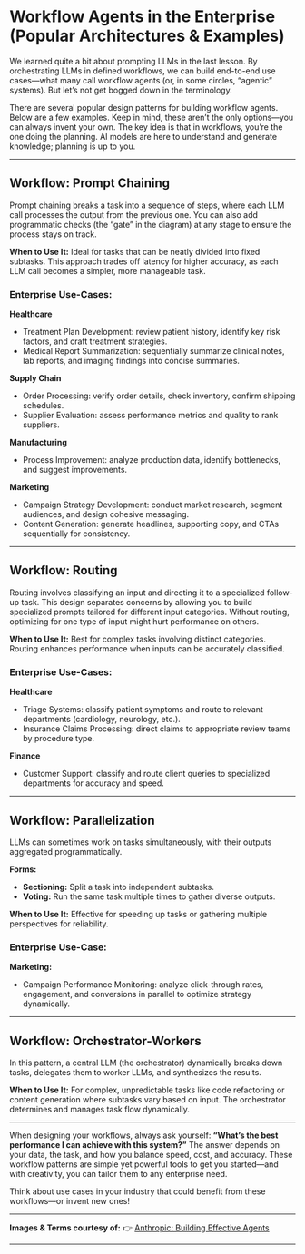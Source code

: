 # Workflow Agents in the Enterprise (Popular Architectures & Examples)

We learned quite a bit about prompting LLMs in the last lesson. By orchestrating LLMs in defined workflows, we can build end-to-end use cases—what many call workflow agents (or, in some circles, “agentic” systems). But let’s not get bogged down in the terminology.

There are several popular design patterns for building workflow agents. Below are a few examples. Keep in mind, these aren’t the only options—you can always invent your own. The key idea is that in workflows, you’re the one doing the planning. AI models are here to understand and generate knowledge; planning is up to you.

---

## Workflow: Prompt Chaining

Prompt chaining breaks a task into a sequence of steps, where each LLM call processes the output from the previous one. You can also add programmatic checks (the “gate” in the diagram) at any stage to ensure the process stays on track.

**When to Use It:**
Ideal for tasks that can be neatly divided into fixed subtasks. This approach trades off latency for higher accuracy, as each LLM call becomes a simpler, more manageable task.

### Enterprise Use-Cases:

**Healthcare**

* Treatment Plan Development: review patient history, identify key risk factors, and craft treatment strategies.
* Medical Report Summarization: sequentially summarize clinical notes, lab reports, and imaging findings into concise summaries.

**Supply Chain**

* Order Processing: verify order details, check inventory, confirm shipping schedules.
* Supplier Evaluation: assess performance metrics and quality to rank suppliers.

**Manufacturing**

* Process Improvement: analyze production data, identify bottlenecks, and suggest improvements.

**Marketing**

* Campaign Strategy Development: conduct market research, segment audiences, and design cohesive messaging.
* Content Generation: generate headlines, supporting copy, and CTAs sequentially for consistency.

---

## Workflow: Routing

Routing involves classifying an input and directing it to a specialized follow-up task. This design separates concerns by allowing you to build specialized prompts tailored for different input categories. Without routing, optimizing for one type of input might hurt performance on others.

**When to Use It:**
Best for complex tasks involving distinct categories. Routing enhances performance when inputs can be accurately classified.

### Enterprise Use-Cases:

**Healthcare**

* Triage Systems: classify patient symptoms and route to relevant departments (cardiology, neurology, etc.).
* Insurance Claims Processing: direct claims to appropriate review teams by procedure type.

**Finance**

* Customer Support: classify and route client queries to specialized departments for accuracy and speed.

---

## Workflow: Parallelization

LLMs can sometimes work on tasks simultaneously, with their outputs aggregated programmatically.

**Forms:**

* **Sectioning:** Split a task into independent subtasks.
* **Voting:** Run the same task multiple times to gather diverse outputs.

**When to Use It:**
Effective for speeding up tasks or gathering multiple perspectives for reliability.

### Enterprise Use-Case:

**Marketing:**

* Campaign Performance Monitoring: analyze click-through rates, engagement, and conversions in parallel to optimize strategy dynamically.

---

## Workflow: Orchestrator-Workers

In this pattern, a central LLM (the orchestrator) dynamically breaks down tasks, delegates them to worker LLMs, and synthesizes the results.

**When to Use It:**
For complex, unpredictable tasks like code refactoring or content generation where subtasks vary based on input. The orchestrator determines and manages task flow dynamically.

---

When designing your workflows, always ask yourself:
**“What’s the best performance I can achieve with this system?”**
The answer depends on your data, the task, and how you balance speed, cost, and accuracy. These workflow patterns are simple yet powerful tools to get you started—and with creativity, you can tailor them to any enterprise need.

Think about use cases in your industry that could benefit from these workflows—or invent new ones!

---

**Images & Terms courtesy of:**
👉 [Anthropic: Building Effective Agents](https://www.anthropic.com/engineering/building-effective-agents)

---



